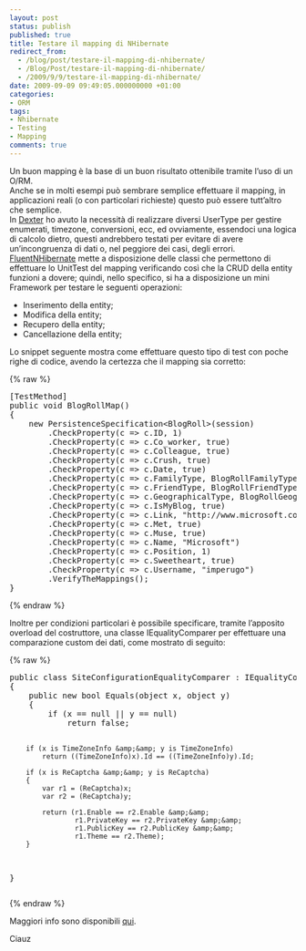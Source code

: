 ```yaml
---
layout: post
status: publish
published: true
title: Testare il mapping di NHibernate
redirect_from: 
  - /blog/post/testare-il-mapping-di-nhibernate/
  - /Blog/Post/testare-il-mapping-di-nhibernate/
  - /2009/9/9/testare-il-mapping-di-nhibernate/
date: 2009-09-09 09:49:05.000000000 +01:00
categories:
- ORM
tags:
- Nhibernate
- Testing
- Mapping
comments: true
---
```

<p>Un buon mapping &egrave; la base di un buon risultato ottenibile tramite l&rsquo;uso di un O/RM.    <br />
Anche se in molti esempi pu&ograve; sembrare semplice effettuare il mapping, in applicazioni reali (o con particolari richieste) questo pu&ograve; essere tutt&rsquo;altro che semplice.     <br />
In <a title="Dexter Blog Engine" target="_blank" href="http://imperugo.tostring.it/About/Dexter">Dexter</a> ho avuto la necessit&agrave; di realizzare diversi UserType per gestire enumerati, timezone, conversioni, ecc, ed ovviamente, essendoci una logica di calcolo dietro, questi andrebbero testati per evitare di avere un&rsquo;incongruenza di dati o, nel peggiore dei casi, degli errori.     <br />
<a title="FluentNHibernate" rel="nofollow" target="_blank" href="http://fluentnhibernate.org/">FluentNHibernate</a> mette a disposizione delle classi che permettono di effettuare lo UnitTest del mapping verificando cos&igrave; che la CRUD della entity funzioni a dovere; quindi, nello specifico, si ha a disposizione un mini Framework per testare le seguenti operazioni:</p>
<ul>
    <li>Inserimento della entity;</li>
    <li>Modifica della entity;</li>
    <li>Recupero della entity;</li>
    <li>Cancellazione della entity;</li>
</ul>
<p>Lo snippet seguente mostra come effettuare questo tipo di test con poche righe di codice, avendo la certezza che il mapping sia corretto:</p>
{% raw %}<pre class="brush: csharp; ruler: true;">
[TestMethod]
public void BlogRollMap()
{
    new PersistenceSpecification&lt;BlogRoll&gt;(session)
        .CheckProperty(c =&gt; c.ID, 1)
        .CheckProperty(c =&gt; c.Co_worker, true)
        .CheckProperty(c =&gt; c.Colleague, true)
        .CheckProperty(c =&gt; c.Crush, true)
        .CheckProperty(c =&gt; c.Date, true)
        .CheckProperty(c =&gt; c.FamilyType, BlogRollFamilyType.Sibling)
        .CheckProperty(c =&gt; c.FriendType, BlogRollFriendType.Contact)
        .CheckProperty(c =&gt; c.GeographicalType, BlogRollGeographicalType.Neighbor)
        .CheckProperty(c =&gt; c.IsMyBlog, true)
        .CheckProperty(c =&gt; c.Link, &quot;http://www.microsoft.com&quot;)
        .CheckProperty(c =&gt; c.Met, true)
        .CheckProperty(c =&gt; c.Muse, true)
        .CheckProperty(c =&gt; c.Name, &quot;Microsoft&quot;)
        .CheckProperty(c =&gt; c.Position, 1)
        .CheckProperty(c =&gt; c.Sweetheart, true)
        .CheckProperty(c =&gt; c.Username, &quot;imperugo&quot;)
        .VerifyTheMappings();
}</pre>{% endraw %}
<p>Inoltre per condizioni particolari &egrave; possibile specificare, tramite l&rsquo;apposito overload del costruttore, una classe IEqualityComparer per effettuare una comparazione custom dei dati, come mostrato di seguito:</p>
{% raw %}<pre class="brush: csharp; ruler: true;">
public class SiteConfigurationEqualityComparer : IEqualityComparer
{
    public new bool Equals(object x, object y)
    {
        if (x == null || y == null)
            return false;

        if (x is TimeZoneInfo &amp;&amp; y is TimeZoneInfo)
            return ((TimeZoneInfo)x).Id == ((TimeZoneInfo)y).Id;

        if (x is ReCaptcha &amp;&amp; y is ReCaptcha)
        {
            var r1 = (ReCaptcha)x;
            var r2 = (ReCaptcha)y;

            return (r1.Enable == r2.Enable &amp;&amp;
                    r1.PrivateKey == r2.PrivateKey &amp;&amp;
                    r1.PublicKey == r2.PublicKey &amp;&amp;
                    r1.Theme == r2.Theme);
        }
}</pre>{% endraw %}
<p>Maggiori info sono disponibili <a title="FluentMapping Persistance Service" rel="nofollow" target="_blank" href="http://wiki.fluentnhibernate.org/Persistence_specification_testing">qui</a>.</p>
<p>Ciauz</p>
